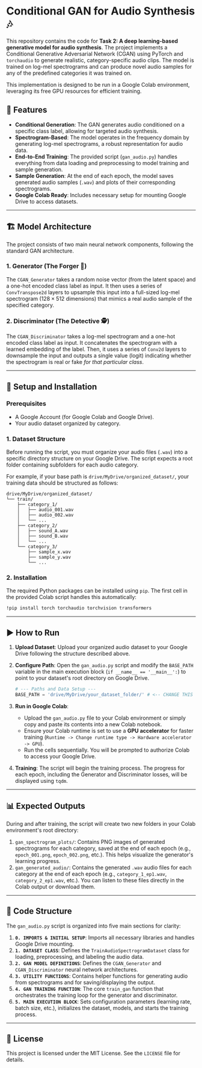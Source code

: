 # Conditional GAN for Audio Synthesis 🎶

This repository contains the code for **Task 2: A deep learning-based generative model for audio synthesis**. The project implements a Conditional Generative Adversarial Network (CGAN) using PyTorch and `torchaudio` to generate realistic, category-specific audio clips. The model is trained on log-mel spectrograms and can produce novel audio samples for any of the predefined categories it was trained on.

This implementation is designed to be run in a Google Colab environment, leveraging its free GPU resources for efficient training.

## 🚀 Features

* **Conditional Generation**: The GAN generates audio conditioned on a specific class label, allowing for targeted audio synthesis.
* **Spectrogram-Based**: The model operates in the frequency domain by generating log-mel spectrograms, a robust representation for audio data.
* **End-to-End Training**: The provided script (`gan_audio.py`) handles everything from data loading and preprocessing to model training and sample generation.
* **Sample Generation**: At the end of each epoch, the model saves generated audio samples (`.wav`) and plots of their corresponding spectrograms.
* **Google Colab Ready**: Includes necessary setup for mounting Google Drive to access datasets.

---

## 🏗️ Model Architecture

The project consists of two main neural network components, following the standard GAN architecture.

### 1. Generator (The Forger 🎨)
The `CGAN_Generator` takes a random noise vector (from the latent space) and a one-hot encoded class label as input. It then uses a series of `ConvTranspose2d` layers to upsample this input into a full-sized log-mel spectrogram ($128 \times 512$ dimensions) that mimics a real audio sample of the specified category.

### 2. Discriminator (The Detective 🕵️)
The `CGAN_Discriminator` takes a log-mel spectrogram and a one-hot encoded class label as input. It concatenates the spectrogram with a learned embedding of the label. Then, it uses a series of `Conv2d` layers to downsample the input and outputs a single value (logit) indicating whether the spectrogram is real or fake *for that particular class*.

---

## 🔧 Setup and Installation

### Prerequisites
* A Google Account (for Google Colab and Google Drive).
* Your audio dataset organized by category.

### 1. Dataset Structure
Before running the script, you must organize your audio files (`.wav`) into a specific directory structure on your Google Drive. The script expects a root folder containing subfolders for each audio category.

For example, if your base path is `drive/MyDrive/organized_dataset/`, your training data should be structured as follows:

```
drive/MyDrive/organized_dataset/
└── train/
    ├── category_1/
    │   ├── audio_001.wav
    │   ├── audio_002.wav
    │   └── ...
    ├── category_2/
    │   ├── sound_A.wav
    │   ├── sound_B.wav
    │   └── ...
    └── category_3/
        ├── sample_x.wav
        ├── sample_y.wav
        └── ...
```

### 2. Installation
The required Python packages can be installed using `pip`. The first cell in the provided Colab script handles this automatically:

```bash
!pip install torch torchaudio torchvision transformers
```

---

## ▶️ How to Run

1.  **Upload Dataset**: Upload your organized audio dataset to your Google Drive following the structure described above.
2.  **Configure Path**: Open the `gan_audio.py` script and modify the `BASE_PATH` variable in the main execution block (`if __name__ == '__main__':`) to point to your dataset's root directory on Google Drive.

    ```python
    # --- Paths and Data Setup ---
    BASE_PATH = 'drive/MyDrive/your_dataset_folder/' # <-- CHANGE THIS
    ```

3.  **Run in Google Colab**:
    * Upload the `gan_audio.py` file to your Colab environment or simply copy and paste its contents into a new Colab notebook.
    * Ensure your Colab runtime is set to use a **GPU accelerator** for faster training (`Runtime -> Change runtime type -> Hardware accelerator -> GPU`).
    * Run the cells sequentially. You will be prompted to authorize Colab to access your Google Drive.

4.  **Training**: The script will begin the training process. The progress for each epoch, including the Generator and Discriminator losses, will be displayed using `tqdm`.

---

## 📊 Expected Outputs

During and after training, the script will create two new folders in your Colab environment's root directory:

1.  `gan_spectrogram_plots/`: Contains PNG images of generated spectrograms for each category, saved at the end of each epoch (e.g., `epoch_001.png`, `epoch_002.png`, etc.). This helps visualize the generator's learning progress.
2.  `gan_generated_audio/`: Contains the generated `.wav` audio files for each category at the end of each epoch (e.g., `category_1_ep1.wav`, `category_2_ep1.wav`, etc.). You can listen to these files directly in the Colab output or download them.

---

## 📂 Code Structure

The `gan_audio.py` script is organized into five main sections for clarity:

1.  **`0. IMPORTS & INITIAL SETUP`**: Imports all necessary libraries and handles Google Drive mounting.
2.  **`1. DATASET CLASS`**: Defines the `TrainAudioSpectrogramDataset` class for loading, preprocessing, and labeling the audio data.
3.  **`2. GAN MODEL DEFINITIONS`**: Defines the `CGAN_Generator` and `CGAN_Discriminator` neural network architectures.
4.  **`3. UTILITY FUNCTIONS`**: Contains helper functions for generating audio from spectrograms and for saving/displaying the output.
5.  **`4. GAN TRAINING FUNCTION`**: The core `train_gan` function that orchestrates the training loop for the generator and discriminator.
6.  **`5. MAIN EXECUTION BLOCK`**: Sets configuration parameters (learning rate, batch size, etc.), initializes the dataset, models, and starts the training process.

---

## 📜 License

This project is licensed under the MIT License. See the `LICENSE` file for details.
